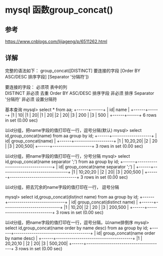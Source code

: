 # mysql 函数group_concat()

## 参考
https://www.cnblogs.com/lijiageng/p/6511262.html

## 详解

完整的语法如下：
group_concat([DISTINCT] 要连接的字段 [Order BY ASC/DESC 排序字段] [Separator '分隔符'])

要连接的字段：                     必须项          表中的列                        
DISTINCT                           非必须          去重 
Order BY ASC/DESC 排序字段         非必须          排序
Separator '分隔符'                 非必须          设置分隔符  


基本查询 
mysql> select * from aa;
+------+------+
| id| name |
+------+------+
|1 | 10|
|1 | 20|
|1 | 20|
|2 | 20|
|3 | 200  |
|3 | 500  |
+------+------+
6 rows in set (0.00 sec)

以id分组，把name字段的值打印在一行，逗号分隔(默认) 
mysql> select id,group_concat(name) from aa group by id;
+------+--------------------+
| id| group_concat(name) |
+------+--------------------+
|1 | 10,20,20|
|2 | 20 |
|3 | 200,500|
+------+--------------------+
3 rows in set (0.00 sec)

以id分组，把name字段的值打印在一行，分号分隔 
mysql> select id,group_concat(name separator ';') from aa group by id;
+------+----------------------------------+
| id| group_concat(name separator ';') |
+------+----------------------------------+
|1 | 10;20;20 |
|2 | 20|
|3 | 200;500  |
+------+----------------------------------+
3 rows in set (0.00 sec)

以id分组，把去冗余的name字段的值打印在一行， 
逗号分隔

mysql> select id,group_concat(distinct name) from aa group by id;
+------+-----------------------------+
| id| group_concat(distinct name) |
+------+-----------------------------+
|1 | 10,20|
|2 | 20  |
|3 | 200,500 |
+------+-----------------------------+
3 rows in set (0.00 sec)

以id分组，把name字段的值打印在一行，逗号分隔，以name排倒序 
mysql> select id,group_concat(name order by name desc) from aa group by id;
+------+---------------------------------------+
| id| group_concat(name order by name desc) |
+------+---------------------------------------+
|1 | 20,20,10  |
|2 | 20|
|3 | 500,200|
+------+---------------------------------------+
3 rows in set (0.00 sec) 

